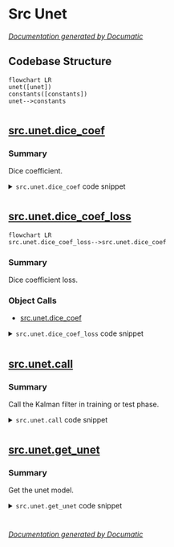 # Src Unet

[_Documentation generated by Documatic_](https://www.documatic.com)

<!---Documatic-section-Codebase Structure-start--->
## Codebase Structure

<!---Documatic-block-system_architecture-start--->
```mermaid
flowchart LR
unet([unet])
constants([constants])
unet-->constants
```
<!---Documatic-block-system_architecture-end--->

# #
<!---Documatic-section-Codebase Structure-end--->

<!---Documatic-section-src.unet.dice_coef-start--->
## [src.unet.dice_coef](5-src_unet.md#src.unet.dice_coef)

<!---Documatic-section-dice_coef-start--->
### Summary

Dice coefficient.

<!---Documatic-block-src.unet.dice_coef-start--->
<details>
	<summary><code>src.unet.dice_coef</code> code snippet</summary>

```python
def dice_coef(y_true, y_pred):
    y_true_f = K.flatten(y_true)
    y_pred_f = K.flatten(y_pred)
    intersection = K.sum(y_true_f * y_pred_f)
    return (2.0 * intersection + smooth) / (K.sum(y_true_f) + K.sum(y_pred_f) + smooth)
```
</details>
<!---Documatic-block-src.unet.dice_coef-end--->
<!---Documatic-section-dice_coef-end--->

# #
<!---Documatic-section-src.unet.dice_coef-end--->

<!---Documatic-section-src.unet.dice_coef_loss-start--->
## [src.unet.dice_coef_loss](5-src_unet.md#src.unet.dice_coef_loss)

<!---Documatic-section-dice_coef_loss-start--->
```mermaid
flowchart LR
src.unet.dice_coef_loss-->src.unet.dice_coef
```

### Summary

Dice coefficient loss.

### Object Calls

* [src.unet.dice_coef](5-src_unet.md#src.unet.dice_coef)

<!---Documatic-block-src.unet.dice_coef_loss-start--->
<details>
	<summary><code>src.unet.dice_coef_loss</code> code snippet</summary>

```python
def dice_coef_loss(y_true, y_pred):
    return -dice_coef(y_true, y_pred)
```
</details>
<!---Documatic-block-src.unet.dice_coef_loss-end--->
<!---Documatic-section-dice_coef_loss-end--->

# #
<!---Documatic-section-src.unet.dice_coef_loss-end--->

<!---Documatic-section-src.unet.call-start--->
## [src.unet.call](5-src_unet.md#src.unet.call)

<!---Documatic-section-call-start--->
### Summary

Call the Kalman filter in training or test phase.

<!---Documatic-block-src.unet.call-start--->
<details>
	<summary><code>src.unet.call</code> code snippet</summary>

```python
def call(self, inputs, training=None):
    if 0.0 < self.rate < 1.0:
        noise_shape = self._get_noise_shape(inputs)

        def dropped_inputs():
            return K.dropout(inputs, self.rate, noise_shape, seed=self.seed)
        if training:
            return K.in_train_phase(dropped_inputs, inputs, training=training)
        else:
            return K.in_test_phase(dropped_inputs, inputs, training=None)
    return inputs
```
</details>
<!---Documatic-block-src.unet.call-end--->
<!---Documatic-section-call-end--->

# #
<!---Documatic-section-src.unet.call-end--->

<!---Documatic-section-src.unet.get_unet-start--->
## [src.unet.get_unet](5-src_unet.md#src.unet.get_unet)

<!---Documatic-section-get_unet-start--->
### Summary

Get the unet model.

<!---Documatic-block-src.unet.get_unet-start--->
<details>
	<summary><code>src.unet.get_unet</code> code snippet</summary>

```python
def get_unet(dropout):
    inputs = Input((1, img_rows, img_cols))
    conv1 = Convolution2D(32, 3, 3, activation='relu', border_mode='same')(inputs)
    conv1 = Convolution2D(32, 3, 3, activation='relu', border_mode='same')(conv1)
    pool1 = MaxPooling2D(pool_size=(2, 2))(conv1)
    conv2 = Convolution2D(64, 3, 3, activation='relu', border_mode='same')(pool1)
    conv2 = Convolution2D(64, 3, 3, activation='relu', border_mode='same')(conv2)
    pool2 = MaxPooling2D(pool_size=(2, 2))(conv2)
    conv3 = Convolution2D(128, 3, 3, activation='relu', border_mode='same')(pool2)
    conv3 = Convolution2D(128, 3, 3, activation='relu', border_mode='same')(conv3)
    pool3 = MaxPooling2D(pool_size=(2, 2))(conv3)
    conv4 = Convolution2D(256, 3, 3, activation='relu', border_mode='same')(pool3)
    conv4 = Convolution2D(256, 3, 3, activation='relu', border_mode='same')(conv4)
    pool4 = MaxPooling2D(pool_size=(2, 2))(conv4)
    conv5 = Convolution2D(512, 3, 3, activation='relu', border_mode='same')(pool4)
    conv5 = Convolution2D(512, 3, 3, activation='relu', border_mode='same')(conv5)
    if dropout:
        conv5 = Dropout(0.5)(conv5)
    up6 = merge([UpSampling2D(size=(2, 2))(conv5), conv4], mode='concat', concat_axis=1)
    conv6 = Convolution2D(256, 3, 3, activation='relu', border_mode='same')(up6)
    conv6 = Convolution2D(256, 3, 3, activation='relu', border_mode='same')(conv6)
    up7 = merge([UpSampling2D(size=(2, 2))(conv6), conv3], mode='concat', concat_axis=1)
    conv7 = Convolution2D(128, 3, 3, activation='relu', border_mode='same')(up7)
    conv7 = Convolution2D(128, 3, 3, activation='relu', border_mode='same')(conv7)
    up8 = merge([UpSampling2D(size=(2, 2))(conv7), conv2], mode='concat', concat_axis=1)
    conv8 = Convolution2D(64, 3, 3, activation='relu', border_mode='same')(up8)
    conv8 = Convolution2D(64, 3, 3, activation='relu', border_mode='same')(conv8)
    up9 = merge([UpSampling2D(size=(2, 2))(conv8), conv1], mode='concat', concat_axis=1)
    conv9 = Convolution2D(32, 3, 3, activation='relu', border_mode='same')(up9)
    conv9 = Convolution2D(32, 3, 3, activation='relu', border_mode='same')(conv9)
    conv10 = Convolution2D(1, 1, 1, activation='sigmoid')(conv9)
    model = Model(input=inputs, output=conv10)
    model.compile(optimizer=Adam(lr=1e-05), loss=dice_coef_loss, metrics=[dice_coef])
    return model
```
</details>
<!---Documatic-block-src.unet.get_unet-end--->
<!---Documatic-section-get_unet-end--->

# #
<!---Documatic-section-src.unet.get_unet-end--->

[_Documentation generated by Documatic_](https://www.documatic.com)